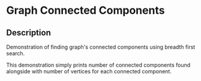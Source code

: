 # Graph Connected Components

## Description

Demonstration of finding graph's connected components using breadth first search.

This demonstration simply prints number of connected components found alongside with number of vertices for each connected component.
